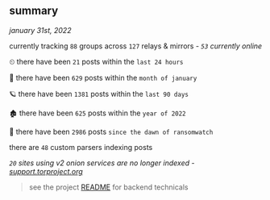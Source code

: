 
## summary
_january 31st, 2022_

currently tracking `88` groups across `127` relays & mirrors - _`53` currently online_

⏲ there have been `21` posts within the `last 24 hours`

🦈 there have been `629` posts within the `month of january`

🪐 there have been `1381` posts within the `last 90 days`

🏚 there have been `625` posts within the `year of 2022`

🦕 there have been `2986` posts `since the dawn of ransomwatch`

there are `48` custom parsers indexing posts

_`20` sites using v2 onion services are no longer indexed - [support.torproject.org](https://support.torproject.org/onionservices/v2-deprecation/)_

> see the project [README](https://github.com/thetanz/ransomwatch#ransomwatch--) for backend technicals
